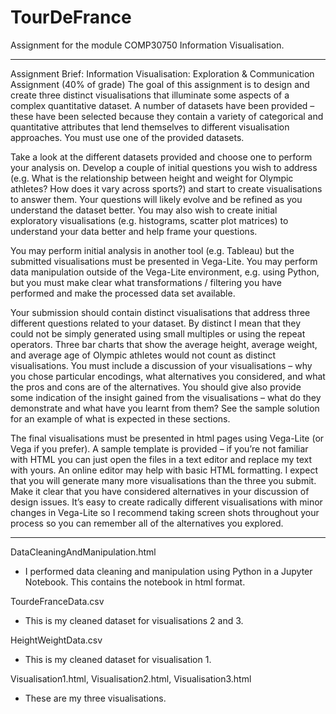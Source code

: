 # TourDeFrance

Assignment for the module COMP30750 Information Visualisation.

****************************
Assignment Brief:
Information Visualisation: Exploration & Communication Assignment (40% of grade)
The goal of this assignment is to design and create three distinct visualisations that illuminate some aspects of a complex quantitative dataset. A number of datasets have been provided – these have been selected because they contain a variety of categorical and quantitative attributes that lend themselves to different visualisation approaches. You must use one of the provided datasets.

Take a look at the different datasets provided and choose one to perform your analysis on. Develop a couple of initial questions you wish to address (e.g. What is the relationship between height and weight for Olympic athletes? How does it vary across sports?) and start to create visualisations to answer them. Your questions will likely evolve and be refined as you understand the dataset better. You may also wish to create initial exploratory visualisations (e.g. histograms, scatter plot matrices) to understand your data better and help frame your questions.

You may perform initial analysis in another tool (e.g. Tableau) but the submitted visualisations must be presented in Vega-Lite. You may perform data manipulation outside of the Vega-Lite environment, e.g. using Python, but you must make clear what transformations / filtering you have performed and make the processed data set available.

Your submission should contain distinct visualisations that address three different questions related to your dataset. By distinct I mean that they could not be simply generated using small multiples or using the repeat operators. Three bar charts that show the average height, average weight, and average age of Olympic athletes would not count as distinct visualisations. You must include a discussion of your visualisations – why you chose particular encodings, what alternatives you considered, and what the pros and cons are of the alternatives. You should give also provide some indication of the insight gained from the visualisations – what do they demonstrate and what have you learnt from them? See the sample solution for an example of what is expected in these sections.

The final visualisations must be presented in html pages using Vega-Lite (or Vega if you prefer). A sample template is provided – if you’re not familiar with HTML you can just open the files in a text editor and replace my text with yours. An online editor may help with basic HTML formatting.
I expect that you will generate many more visualisations than the three you submit. Make it clear that you have considered alternatives in your discussion of design issues. It’s easy to create radically different visualisations with minor changes in Vega-Lite so I recommend taking screen shots throughout your process so you can remember all of the alternatives you explored.

***************************


DataCleaningAndManipulation.html
- I performed data cleaning and manipulation using Python in a Jupyter Notebook. This contains the notebook in html format.

TourdeFranceData.csv 
- This is my cleaned dataset for visualisations 2 and 3. 

HeightWeightData.csv
- This is my cleaned dataset for visualisation 1.

Visualisation1.html, Visualisation2.html, Visualisation3.html
- These are my three visualisations.
